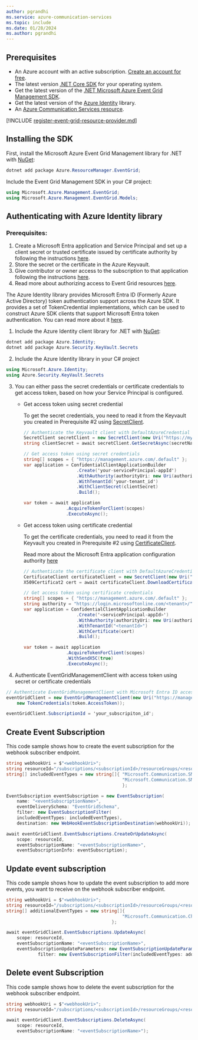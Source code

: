 ```yaml
---
author: pgrandhi
ms.service: azure-communication-services
ms.topic: include
ms.date: 01/28/2024
ms.author: pgrandhi
---
```


## Prerequisites

- An Azure account with an active subscription. [Create an account for free](https://azure.microsoft.com/free/dotnet/).
- The latest version [.NET Core SDK](https://dotnet.microsoft.com/download/dotnet-core) for your operating system.
- Get the latest version of the [.NET Microsoft Azure Event Grid Management SDK](/azure/event-grid/sdk-overview).
- Get the latest version of the [Azure Identity](/dotnet/api/overview/azure/identity-readme) library.
- An [Azure Communication Services resource](../../create-communication-resource.md).

[!INCLUDE [register-event-grid-resource-provider.md](register-event-grid-resource-provider.md)]

## Installing the SDK

First, install the Microsoft Azure Event Grid Management library for .NET with [NuGet](https://www.nuget.org/):

```csharp
dotnet add package Azure.ResourceManager.EventGrid;
```
Include the Event Grid Management SDK in your C# project:

```csharp
using Microsoft.Azure.Management.EventGrid;
using Microsoft.Azure.Management.EventGrid.Models;
```

## Authenticating with Azure Identity library

### Prerequisites:
1. Create a Microsoft Entra application and Service Principal and set up a client secret or trusted certificate issued by certificate authority by following the instructions [here](/entra/identity-platform/howto-create-service-principal-portal).
1. Store the secret or the certificate in the Azure Keyvault. 
1. Give contributor or owner access to the subscription to that application following the instructions [here](/azure/role-based-access-control/quickstart-assign-role-user-portal).
1. Read more about authorizing access to Event Grid resources [here](/azure/event-grid/security-authorization). 

The Azure Identity library provides Microsoft Entra ID (Formerly Azure Active Directory) token authentication support across the Azure SDK. It provides a set of TokenCredential implementations, which can be used to construct Azure SDK clients that support Microsoft Entra token authentication. You can read more about it [here](/dotnet/api/overview/azure/identity-readme).

1. Include the Azure Identity client library for .NET with [NuGet](https://www.nuget.org/):

```csharp
dotnet add package Azure.Identity;
dotnet add package Azure.Security.KeyVault.Secrets
```
2. Include the Azure Identity library in your C# project

```csharp
using Microsoft.Azure.Identity;
using Azure.Security.KeyVault.Secrets
```

3. You can either pass the secret credentials or certificate credentials to get access token, based on how your Service Principal is configured.

    * Get access token using secret credential

        To get the secret credentials, you need to read it from the Keyvault you created in Prerequisite #2 using [SecretClient](/azure/key-vault/secrets/quick-create-net). 
        
        ```csharp
        // Authenticate the Keyvault client with DefaultAzureCredential and get the secret.
        SecretClient secretClient = new SecretClient(new Uri("https://myvault.vault.azure.net/"), new DefaultAzureCredential());
        string clientSecret = await secretClient.GetSecretAsync(secretName).Value;
        
        // Get access token using secret credentials
        string[] scopes = { "https://management.azure.com/.default" };
        var application = ConfidentialClientApplicationBuilder
                            .Create('your-servicePrincipal-appId')
                            .WithAuthority(authorityUri: new Uri(authority), validateAuthority: true)
                            .WithTenantId('your-tenant_id')
                            .WithClientSecret(clientSecret)
                            .Build();
        
        var token = await application
                        .AcquireTokenForClient(scopes)
                        .ExecuteAsync();
        ```

    * Get access token using certificate credential

        To get the certificate credentials, you need to read it from the Keyvault you created in Prerequisite #2 using [CertificateClient](/azure/key-vault/certificates/quick-create-net). 
        
        Read more about the Microsoft Entra application configuration authority [here](/entra/identity-platform/msal-client-application-configuration)
        
        ```csharp
        // Authenticate the certificate client with DefaultAzureCredential and get the certificate.
        CertificateClient certificateClient = new SecretClient(new Uri("https://myvault.vault.azure.net/"), new DefaultAzureCredential());
        X509Certificat2 cert = await certificateClient.DownloadCertificateAsync(certificateName);
        
        // Get access token using certificate credentials
        string[] scopes = { "https://management.azure.com/.default" };
        string authority = "https://login.microsoftonline.com/<tenant>/";
        var application = ConfidentialClientApplicationBuilder
                            .Create('<servicePrincipal-appId>')
                            .WithAuthority(authorityUri: new Uri(authority), validateAuthority: true)
                            .WithTenantId("<tenantId>")
                            .WithCertificate(cert)
                            .Build();
        
        var token = await application
                        .AcquireTokenForClient(scopes)
                        .WithSendX5C(true)
                        .ExecuteAsync();
        ```

4. Authenticate EventGridManagementClient with access token using secret or certificate credentials


```csharp
// Authenticate EventGridManagementClient with Microsoft Entra ID access token credential
eventGridClient = new EventGridManagementClient(new Uri("https://management.azure.com/"),
    new TokenCredentials(token.AccessToken));

eventGridClient.SubscriptionId = 'your_subscripiton_id';
```

## Create Event Subscription
This code sample shows how to create the event subscription for the webhook subscriber endpoint.

```csharp
string webhookUri = $"<webhookUri>";
string resourceId="/subscriptions/<subscriptionId>/resourceGroups/<resourceGroupName>/providers/Microsoft.Communication/CommunicationServices/<acsResourceName>";
string[] includedEventTypes = new string[]{ "Microsoft.Communication.SMSReceived", 
                                            "Microsoft.Communication.SMSDeliveryReportReceived"
                                            };

EventSubscription eventSubscription = new EventSubscription(
    name: "<eventSubscriptionName>",
    eventDeliverySchema: "EventGridSchema",
    filter: new EventSubscriptionFilter(
    includedEventTypes: includedEventTypes),
    destination: new WebHookEventSubscriptionDestination(webhookUri));

await eventGridClient.EventSubscriptions.CreateOrUpdateAsync(
    scope: resourceId,
    eventSubscriptionName: "<eventSubscriptionName>",
    eventSubscriptionInfo: eventSubscription);
```

## Update event subscription
This code sample shows how to update the event subscription to add more events, you want to receive on the webhook subscriber endpoint.

```csharp
string webhookUri = $"<webhookUri>";
string resourceId="/subscriptions/<subscriptionId>/resourceGroups/<resourceGroupName>/providers/Microsoft.Communication/CommunicationServices/<acsResourceName>";
string[] additionalEventTypes = new string[]{ 
                                            "Microsoft.Communication.ChatMessageReceived"
                                        };

await eventGridClient.EventSubscriptions.UpdateAsync(
    scope: resourceId,
    eventSubscriptionName: "<eventSubscriptionName>",
    eventSubscriptionUpdateParameters: new EventSubscriptionUpdateParameters(
            filter: new EventSubscriptionFilter(includedEventTypes: additionalEventTypes)));
```

## Delete event Subscription
This code sample shows how to delete the event subscription for the webhook subscriber endpoint.

```csharp
string webhookUri = $"<webhookUri>";
string resourceId="/subscriptions/<subscriptionId>/resourceGroups/<resourceGroupName>/providers/Microsoft.Communication/CommunicationServices/<acsResourceName>";

await eventGridClient.EventSubscriptions.DeleteAsync(
    scope: resourceId,
    eventSubscriptionName: "<eventSubscriptionName>");
```

